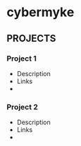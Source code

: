 # cybermyke

## PROJECTS
### Project 1
- Description
- Links 
- 

### Project 2
- Description
- Links 
- 


